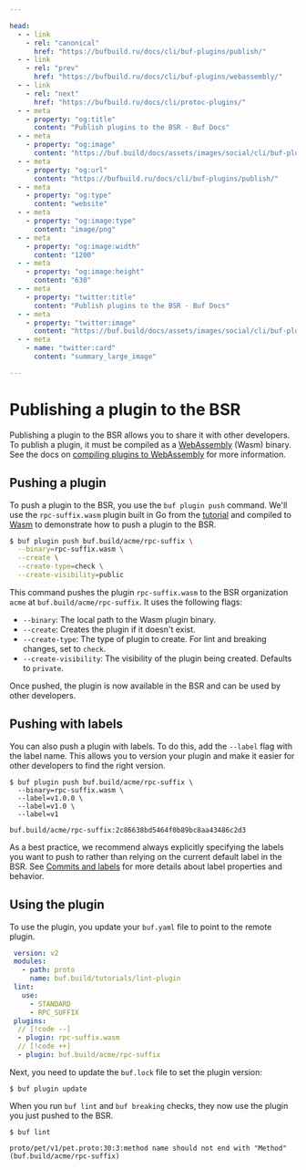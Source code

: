```yaml
---

head:
  - - link
    - rel: "canonical"
      href: "https://bufbuild.ru/docs/cli/buf-plugins/publish/"
  - - link
    - rel: "prev"
      href: "https://bufbuild.ru/docs/cli/buf-plugins/webassembly/"
  - - link
    - rel: "next"
      href: "https://bufbuild.ru/docs/cli/protoc-plugins/"
  - - meta
    - property: "og:title"
      content: "Publish plugins to the BSR - Buf Docs"
  - - meta
    - property: "og:image"
      content: "https://buf.build/docs/assets/images/social/cli/buf-plugins/publish.png"
  - - meta
    - property: "og:url"
      content: "https://bufbuild.ru/docs/cli/buf-plugins/publish/"
  - - meta
    - property: "og:type"
      content: "website"
  - - meta
    - property: "og:image:type"
      content: "image/png"
  - - meta
    - property: "og:image:width"
      content: "1200"
  - - meta
    - property: "og:image:height"
      content: "630"
  - - meta
    - property: "twitter:title"
      content: "Publish plugins to the BSR - Buf Docs"
  - - meta
    - property: "twitter:image"
      content: "https://buf.build/docs/assets/images/social/cli/buf-plugins/publish.png"
  - - meta
    - name: "twitter:card"
      content: "summary_large_image"

---
```


# Publishing a plugin to the BSR

Publishing a plugin to the BSR allows you to share it with other developers. To publish a plugin, it must be compiled as a [WebAssembly](https://webassembly.org/) (Wasm) binary. See the docs on [compiling plugins to WebAssembly](../webassembly/) for more information.

## Pushing a plugin

To push a plugin to the BSR, you use the `buf plugin push` command. We'll use the `rpc-suffix.wasm` plugin built in Go from the [tutorial](../tutorial-create-buf-plugin/) and compiled to [Wasm](../webassembly/) to demonstrate how to push a plugin to the BSR.

```sh
$ buf plugin push buf.build/acme/rpc-suffix \
  --binary=rpc-suffix.wasm \
  --create \
  --create-type=check \
  --create-visibility=public
```

This command pushes the plugin `rpc-suffix.wasm` to the BSR organization `acme` at `buf.build/acme/rpc-suffix`. It uses the following flags:

- `--binary`: The local path to the Wasm plugin binary.
- `--create`: Creates the plugin if it doesn't exist.
- `--create-type`: The type of plugin to create. For lint and breaking changes, set to `check`.
- `--create-visibility`: The visibility of the plugin being created. Defaults to `private`.

Once pushed, the plugin is now available in the BSR and can be used by other developers.

## Pushing with labels

You can also push a plugin with labels. To do this, add the `--label` flag with the label name. This allows you to version your plugin and make it easier for other developers to find the right version.

```console
$ buf plugin push buf.build/acme/rpc-suffix \
  --binary=rpc-suffix.wasm \
  --label=v1.0.0 \
  --label=v1.0 \
  --label=v1

buf.build/acme/rpc-suffix:2c86638bd5464f0b89bc8aa43486c2d3
```

As a best practice, we recommend always explicitly specifying the labels you want to push to rather than relying on the current default label in the BSR. See [Commits and labels](../../../bsr/commits-labels/) for more details about label properties and behavior.

## Using the plugin

To use the plugin, you update your `buf.yaml` file to point to the remote plugin.

```yaml
 version: v2
 modules:
   - path: proto
     name: buf.build/tutorials/lint-plugin
 lint:
   use:
     - STANDARD
     - RPC_SUFFIX
 plugins:
  // [!code --]
  - plugin: rpc-suffix.wasm
  // [!code ++]
  - plugin: buf.build/acme/rpc-suffix
```

Next, you need to update the `buf.lock` file to set the plugin version:

```console
$ buf plugin update
```

When you run `buf lint` and `buf breaking` checks, they now use the plugin you just pushed to the BSR.

```console
$ buf lint

proto/pet/v1/pet.proto:30:3:method name should not end with "Method" (buf.build/acme/rpc-suffix)
```
